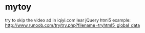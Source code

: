 # mytoy
try to skip the video ad in iqiyi.com
lear jQuery html5 example:
http://www.runoob.com/try/try.php?filename=tryhtml5_global_data

